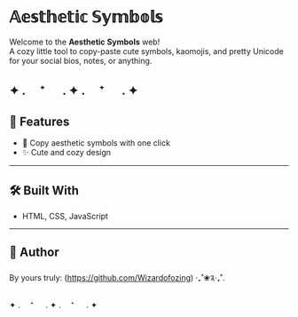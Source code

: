 # 𝔸𝕖𝕤𝕥𝕙𝕖𝕥𝕚𝕔 𝕊𝕪𝕞𝕓𝕠𝕝𝕤

Welcome to the **Aesthetic Symbols** web!  
A cozy little tool to copy-paste cute symbols, kaomojis, and pretty Unicode for your social bios, notes, or anything.

✦ . 　⁺ 　 . ✦ . 　⁺ 　 . ✦
---

## 🌟 Features
- 🌼 Copy aesthetic symbols with one click
- ✨ Cute and cozy design

---

## 🛠️ Built With
- HTML, CSS, JavaScript

---

## 🧸 Author
By yours truly: (https://github.com/Wizardofozing) ‧₊˚❀༉‧₊˚.

✦ . 　⁺ 　 . ✦ . 　⁺ 　 . ✦
